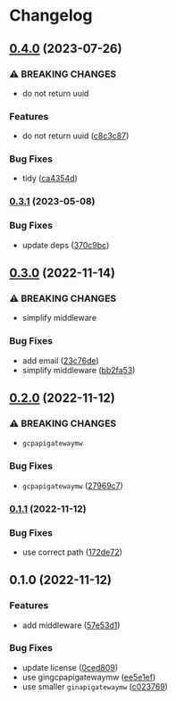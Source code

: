 # Changelog

## [0.4.0](https://www.github.com/brokeyourbike/gin-gcp-api-gateway-middleware/compare/v0.3.1...v0.4.0) (2023-07-26)


### ⚠ BREAKING CHANGES

* do not return uuid

### Features

* do not return uuid ([c8c3c87](https://www.github.com/brokeyourbike/gin-gcp-api-gateway-middleware/commit/c8c3c871a94d8eaf28490000bdce3a0f5fc19fa3))


### Bug Fixes

* tidy ([ca4354d](https://www.github.com/brokeyourbike/gin-gcp-api-gateway-middleware/commit/ca4354dd3bb136308923b4e62f0452a4002056b0))

### [0.3.1](https://www.github.com/brokeyourbike/gin-gcp-api-gateway-middleware/compare/v0.3.0...v0.3.1) (2023-05-08)


### Bug Fixes

* update deps ([370c9bc](https://www.github.com/brokeyourbike/gin-gcp-api-gateway-middleware/commit/370c9bc81438e6ba5447079c26047f11be00691a))

## [0.3.0](https://www.github.com/brokeyourbike/gin-gcp-api-gateway-middleware/compare/v0.2.0...v0.3.0) (2022-11-14)


### ⚠ BREAKING CHANGES

* simplify middleware

### Bug Fixes

* add email ([23c76de](https://www.github.com/brokeyourbike/gin-gcp-api-gateway-middleware/commit/23c76def4d13afa0a0f9bf98b0b103c496f941b5))
* simplify middleware ([bb2fa53](https://www.github.com/brokeyourbike/gin-gcp-api-gateway-middleware/commit/bb2fa53ad18c5002656a5de305f2d12de52b5b20))

## [0.2.0](https://www.github.com/brokeyourbike/gin-gcp-api-gateway-middleware/compare/v0.1.1...v0.2.0) (2022-11-12)


### ⚠ BREAKING CHANGES

* `gcpapigatewaymw`

### Bug Fixes

* `gcpapigatewaymw` ([27969c7](https://www.github.com/brokeyourbike/gin-gcp-api-gateway-middleware/commit/27969c7681b54dd289d2dd6a604b6ee4ef76a12d))

### [0.1.1](https://www.github.com/brokeyourbike/gin-gcp-api-gateway-middleware/compare/v0.1.0...v0.1.1) (2022-11-12)


### Bug Fixes

* use correct path ([172de72](https://www.github.com/brokeyourbike/gin-gcp-api-gateway-middleware/commit/172de722e848a58ac5cc3f0761d42b72d6c110aa))

## 0.1.0 (2022-11-12)


### Features

* add middleware ([57e53d1](https://www.github.com/brokeyourbike/gin-gcp-api-gateway-middleware/commit/57e53d1f6756433370e90ee0edc677334e50ae05))


### Bug Fixes

* update license ([0ced809](https://www.github.com/brokeyourbike/gin-gcp-api-gateway-middleware/commit/0ced8092a77c56b1cfcb28ab80e2ef4fcb0cd46e))
* use gingcpapigatewaymw ([ee5e1ef](https://www.github.com/brokeyourbike/gin-gcp-api-gateway-middleware/commit/ee5e1ef35c91eb34601243307e1fe3f33b9efeda))
* use smaller `ginapigatewaymw` ([c023769](https://www.github.com/brokeyourbike/gin-gcp-api-gateway-middleware/commit/c02376949bf09dfc6fcdcd2ca90b88310a405711))
